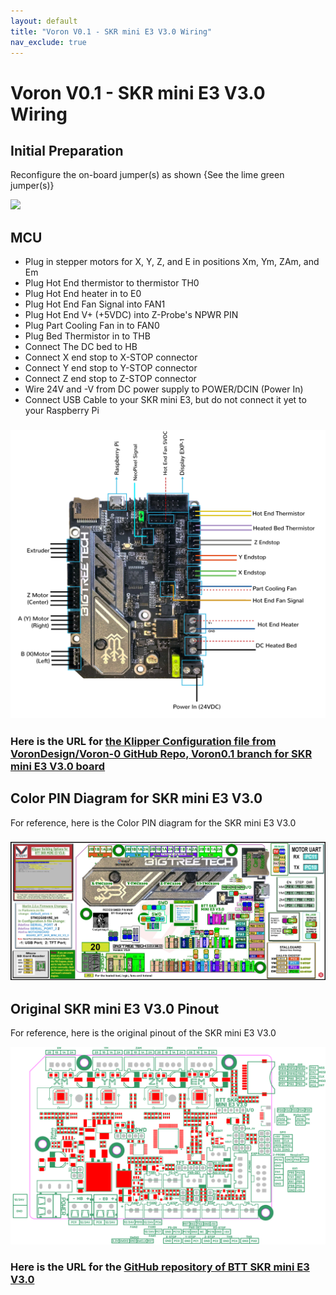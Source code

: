 ```yaml
---
layout: default
title: "Voron V0.1 - SKR mini E3 V3.0 Wiring"
nav_exclude: true
---
```


# Voron V0.1 - SKR mini E3 V3.0 Wiring

## Initial Preparation
Reconfigure the on-board jumper(s) as shown {See the lime green jumper(s)}

![](./images/SKR_mini_E3_V3.0_for_Prep_and_Wiring_Diagram_150.jpg)

## MCU

* Plug in stepper motors for X, Y, Z, and E in positions Xm, Ym, ZAm, and Em
* Plug Hot End thermistor to thermistor TH0
* Plug Hot End heater in to E0
* Plug Hot End Fan Signal into FAN1
* Plug Hot End V+ (+5VDC) into Z-Probe's NPWR PIN
* Plug Part Cooling Fan in to FAN0
* Plug Bed Thermistor in to THB
* Connect The DC bed to HB
* Connect X end stop to X-STOP connector
* Connect Y end stop to Y-STOP connector
* Connect Z end stop to Z-STOP connector
* Wire 24V and -V from DC power supply to POWER/DCIN (Power In)
* Connect USB Cable to your SKR mini E3, but do not connect it yet to your Raspberry Pi

### ![](./images/Voron0.1_Wiring_Diagram_SKR_mini_E3_V3.0_150.jpg)

### Here is the URL for [the Klipper Configuration file from VoronDesign/Voron-0 GitHub Repo, Voron0.1 branch for SKR mini E3 V3.0 board](https://github.com/VoronDesign/Voron-0/blob/Voron0.1/Firmware/skr-mini-E3-v3.0.cfg)

## Color PIN Diagram for SKR mini E3 V3.0

For reference, here is the Color PIN diagram for the SKR mini E3 V3.0

### ![](./images/SKR_mini_E3_V3.0_Color_PIN_diagram_300.jpg)

## Original SKR mini E3 V3.0 Pinout

For reference, here is the original pinout of the SKR mini E3 V3.0

![](./images/miniE3-v30-pinout.png)

### Here is the URL for the [GitHub repository of BTT SKR mini E3 V3.0](https://github.com/bigtreetech/BIGTREETECH-SKR-mini-E3/tree/master/hardware/BTT%20SKR%20MINI%20E3%20V3.0/Hardware)
